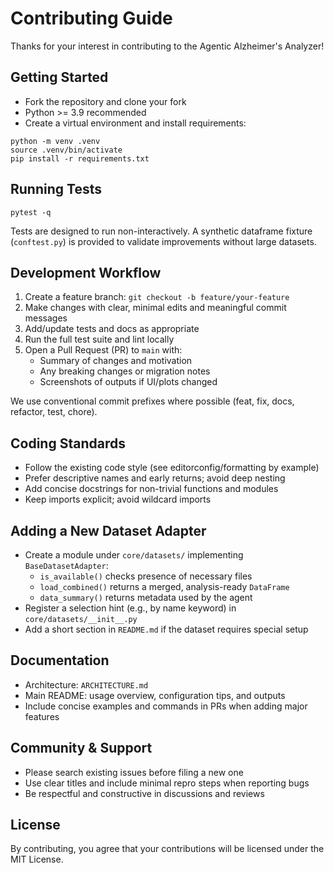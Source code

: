 # Contributing Guide

Thanks for your interest in contributing to the Agentic Alzheimer's Analyzer!

## Getting Started

- Fork the repository and clone your fork
- Python >= 3.9 recommended
- Create a virtual environment and install requirements:

```
python -m venv .venv
source .venv/bin/activate
pip install -r requirements.txt
```

## Running Tests

```
pytest -q
```

Tests are designed to run non-interactively. A synthetic dataframe fixture (`conftest.py`) is provided to validate improvements without large datasets.

## Development Workflow

1. Create a feature branch: `git checkout -b feature/your-feature`
2. Make changes with clear, minimal edits and meaningful commit messages
3. Add/update tests and docs as appropriate
4. Run the full test suite and lint locally
5. Open a Pull Request (PR) to `main` with:
   - Summary of changes and motivation
   - Any breaking changes or migration notes
   - Screenshots of outputs if UI/plots changed

We use conventional commit prefixes where possible (feat, fix, docs, refactor, test, chore).

## Coding Standards

- Follow the existing code style (see editorconfig/formatting by example)
- Prefer descriptive names and early returns; avoid deep nesting
- Add concise docstrings for non-trivial functions and modules
- Keep imports explicit; avoid wildcard imports

## Adding a New Dataset Adapter

- Create a module under `core/datasets/` implementing `BaseDatasetAdapter`:
  - `is_available()` checks presence of necessary files
  - `load_combined()` returns a merged, analysis-ready `DataFrame`
  - `data_summary()` returns metadata used by the agent
- Register a selection hint (e.g., by name keyword) in `core/datasets/__init__.py`
- Add a short section in `README.md` if the dataset requires special setup

## Documentation

- Architecture: `ARCHITECTURE.md`
- Main README: usage overview, configuration tips, and outputs
- Include concise examples and commands in PRs when adding major features

## Community & Support

- Please search existing issues before filing a new one
- Use clear titles and include minimal repro steps when reporting bugs
- Be respectful and constructive in discussions and reviews

## License

By contributing, you agree that your contributions will be licensed under the MIT License. 
